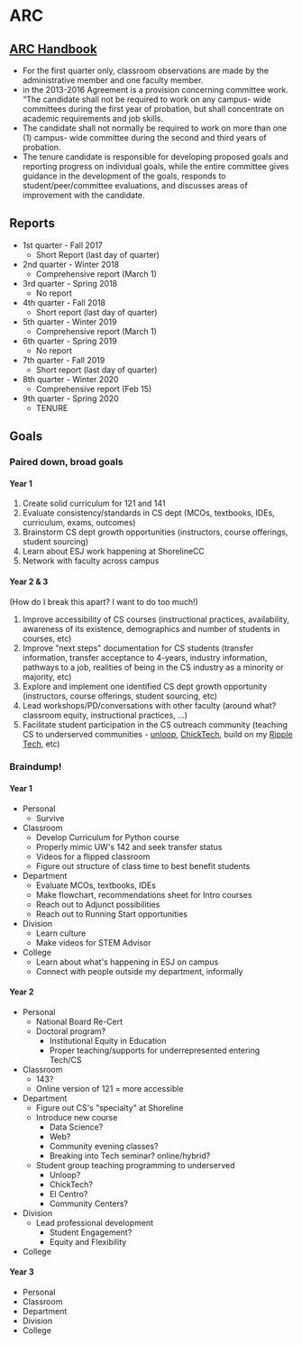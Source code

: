 # ARC

## [ARC Handbook](http://intranet.shoreline.edu/human-resources/documents/faculty/ARC_Handbook%20Revised_Nov_10%202016.pdf)
  - For the first quarter only, classroom observations are made by the administrative member and one faculty member.
  - in the 2013-2016 Agreement is a provision concerning committee work. “The candidate shall not be required to work on any campus- wide committees during the first year of probation, but shall concentrate on academic requirements and job skills.
  - The candidate shall not normally be required to work on more than one (1) campus- wide committee during the second and third years of probation.
  - The tenure candidate is responsible for developing proposed goals and reporting progress on individual goals, while the entire committee gives guidance in the development of the goals, responds to student/peer/committee evaluations, and discusses areas of improvement with the candidate.

## Reports
  - 1st quarter - Fall 2017
    - Short Report (last day of quarter)
  - 2nd quarter - Winter 2018
    - Comprehensive report (March 1)
  - 3rd quarter - Spring 2018
    - No report
  - 4th quarter - Fall 2018
    - Short report (last day of quarter)
  - 5th quarter - Winter 2019
    - Comprehensive report (March 1)
  - 6th quarter - Spring 2019
    - No report
  - 7th quarter - Fall 2019
    - Short report (last day of quarter)
  - 8th quarter - Winter 2020
    - Comprehensive report (Feb 15)
  - 9th quarter - Spring 2020
    - TENURE

## Goals

### Paired down, broad goals

#### Year 1

1. Create solid curriculum for 121 and 141
1. Evaluate consistency/standards in CS dept (MCOs, textbooks, IDEs, curriculum, exams, outcomes)
1. Brainstorm CS dept growth opportunities (instructors, course offerings, student sourcing)
1. Learn about ESJ work happening at ShorelineCC
1. Network with faculty across campus

#### Year 2 & 3
(How do I break this apart? I want to do too much!)

1. Improve accessibility of CS courses (instructional practices, availability, awareness of its existence, demographics and number of students in courses, etc)
1. Improve "next steps" documentation for CS students (transfer information, transfer acceptance to 4-years, industry information, pathways to a job, realities of being in the CS industry as a minority or majority, etc)
1. Explore and implement one identified CS dept growth opportunity (instructors, course offerings, student sourcing, etc)
1. Lead workshops/PD/conversations with other faculty (around what? classroom equity, instructional practices, ...)
1. Facilitate student participation in the CS outreach community (teaching CS to underserved communities - [unloop](http://un-loop.org), [ChickTech](http://seattle.chicktech.org), build on my [Ripple Tech](http://rippletech.org), etc)


### Braindump!

#### Year 1
- Personal
  - Survive
- Classroom
  - Develop Curriculum for Python course
  - Properly mimic UW's 142 and seek transfer status
  - Videos for a flipped classroom
  - Figure out structure of class time to best benefit students
- Department
  - Evaluate MCOs, textbooks, IDEs
  - Make flowchart, recommendations sheet for Intro courses
  - Reach out to Adjunct possibilities
  - Reach out to Running Start opportunities
- Division
  - Learn culture
  - Make videos for STEM Advisor
- College
  - Learn about what's happening in ESJ on campus
  - Connect with people outside my department, informally

#### Year 2
- Personal
  - National Board Re-Cert
  - Doctoral program?
    - Institutional Equity in Education
    - Proper teaching/supports for underrepresented entering Tech/CS
- Classroom
  - 143?
  - Online version of 121 = more accessible
- Department
  - Figure out CS's "specialty" at Shoreline
  - Introduce new course
    - Data Science?
    - Web?
    - Community evening classes?
    - Breaking into Tech seminar? online/hybrid?
  - Student group teaching programming to underserved
    - Unloop?
    - ChickTech?
    - El Centro?
    - Community Centers?
- Division
  - Lead professional development
    - Student Engagement?
    - Equity and Flexibility
- College

#### Year 3
- Personal
- Classroom
- Department
- Division
- College
